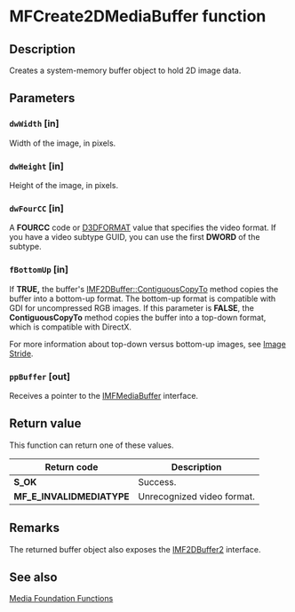 # MFCreate2DMediaBuffer function

## Description

Creates a system-memory buffer object to hold 2D image data.

## Parameters

### `dwWidth` [in]

Width of the image, in pixels.

### `dwHeight` [in]

Height of the image, in pixels.

### `dwFourCC` [in]

A **FOURCC** code or [D3DFORMAT](https://learn.microsoft.com/windows/desktop/direct3d9/d3dformat) value that specifies the video format. If you have a video subtype GUID, you can use the first **DWORD** of the subtype.

### `fBottomUp` [in]

If **TRUE,** the buffer's [IMF2DBuffer::ContiguousCopyTo](https://learn.microsoft.com/windows/desktop/api/mfobjects/nf-mfobjects-imf2dbuffer-contiguouscopyto) method copies the buffer into a bottom-up format. The bottom-up format is compatible with GDI for uncompressed RGB images. If this parameter is **FALSE**, the **ContiguousCopyTo** method copies the buffer into a top-down format, which is compatible with DirectX.

For more information about top-down versus bottom-up images, see [Image Stride](https://learn.microsoft.com/windows/desktop/medfound/image-stride).

### `ppBuffer` [out]

Receives a pointer to the [IMFMediaBuffer](https://learn.microsoft.com/windows/desktop/api/mfobjects/nn-mfobjects-imfmediabuffer) interface.

## Return value

This function can return one of these values.

| Return code | Description |
| --- | --- |
| **S_OK** | Success. |
| **MF_E_INVALIDMEDIATYPE** | Unrecognized video format. |

## Remarks

The returned buffer object also exposes the [IMF2DBuffer2](https://learn.microsoft.com/windows/desktop/api/mfobjects/nn-mfobjects-imf2dbuffer2) interface.

## See also

[Media Foundation Functions](https://learn.microsoft.com/windows/desktop/medfound/media-foundation-functions)